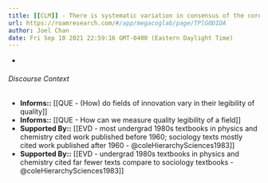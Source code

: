 ```yaml
---
title: [[CLM]] - There is systematic variation in consensus of the core knowledge of fields - [[@coleHierarchySciences1983]]
url: https://roamresearch.com/#/app/megacoglab/page/TPlGODIDA
author: Joel Chan
date: Fri Sep 10 2021 22:59:16 GMT-0400 (Eastern Daylight Time)
---
```


- 

###### Discourse Context

- **Informs::** [[QUE - (How) do fields of innovation vary in their legibility of quality]]
- **Informs::** [[QUE - How can we measure quality legibility of a field]]
- **Supported By::** [[EVD - most undergrad 1980s textbooks in physics and chemistry cited work published before 1960; sociology texts mostly cited work published after 1960 - @coleHierarchySciences1983]]
- **Supported By::** [[EVD - undergrad 1980s textbooks in physics and chemistry cited far fewer texts compare to sociology textbooks - @coleHierarchySciences1983]]
